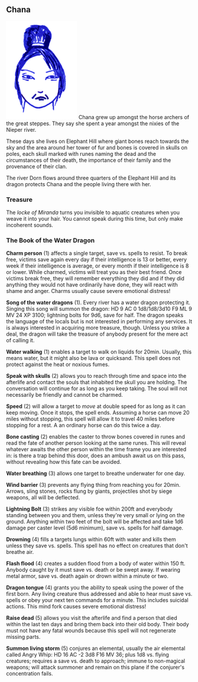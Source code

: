 ## Chana

![Chana](Chana.png)
Chana grew up amongst the horse archers of the great steppes. They say she spent a year amongst the nixies of the Nieper river.

These days she lives on Elephant Hill where giant bones reach towards the sky and the area around her tower of fur and bones is covered in skulls on poles, each skull marked with runes naming the dead and the circumstances of their death, the importance of their family and the provenance of their clan.

The river Dorn flows around three quarters of the Elephant Hill and its dragon protects Chana and the people living there with her.

### Treasure

The *locke of Miranda* turns you invisible to aquatic creatures when you weave it into your hair. You cannot speak during this time, but only make incoherent sounds.

### The Book of the Water Dragon

**Charm person** (1) affects a single target, save vs. spells to resist. To break free, victims save again every day if their intelligence is 13 or better, every week if their intelligence is average, or every month if their intelligence is 8 or lower. While charmed, victims will treat you as their best friend. Once victims break free, they will remember everything they did and if they did anything they would not have ordinarily have done, they will react with shame and anger. Charms usually cause severe emotional distress!

**Song of the water dragons** (1). Every river has a water dragon protecting it. Singing this song will summon the dragon: HD 9 AC 0 1d8/1d8/3d10 F9 ML 9 MV 24 XP 3100; lightning bolts for 9d6, save for half. The dragon speaks the language of the locals but is not interested in performing any services. It is always interested in acquiring more treasure, though. Unless you strike a deal, the dragon will take the treasure of anybody present for the mere act of calling it.

**Water walking** (1) enables a target to walk on liquids for 20min. Usually, this means water, but it might also be lava or quicksand. This spell does not protect against the heat or noxious fumes.

**Speak with skulls** (2) allows you to reach through time and space into the afterlife and contact the souls that inhabited the skull you are holding. The conversation will continue for as long as you keep taking. The soul will not necessarily be friendly and cannot be charmed.

**Speed** (2) will allow a target to *move* at double speed for as long as it can keep moving. Once it stops, the spell ends. Assuming a horse can move 20 miles without stopping, this spell will allow it to travel 40 miles before stopping for a rest. A an ordinary horse can do this twice a day.

**Bone casting** (2) enables the caster to throw bones covered in runes and read the fate of another person looking at the same runes. This will reveal whatever awaits the other person within the time frame you are interested in: is there a trap behind this door, does an ambush await us on this pass, without revealing how this fate can be avoided.

**Water breathing** (3) allows one target to breathe underwater for one day.

**Wind barrier** (3) prevents any flying thing from reaching you for 20min. Arrows, sling stones, rocks flung by giants, projectiles shot by siege weapons, all will be deflected.

**Lightning Bolt** (3) strikes any visible foe within 200ft and everybody standing between you and them, unless they're very small or lying on the ground. Anything within two feet of the bolt will be affected and take 1d6 damage per caster level (5d6 minimum), save vs. spells for half damage.

**Drowning** (4) fills a targets lungs within 60ft with water and kills them unless they save vs. spells. This spell has no effect on creatures that don't breathe air.

**Flash flood** (4) creates a sudden flood from a body of water within 150 ft. Anybody caught by it must save vs. death or be swept away. If wearing metal armor, save vs. death again or drown within a minute or two.

**Dragon tongue** (4) grants you the ability to speak using the power of the first born. Any living creature thus addressed and able to hear must save vs. spells or obey your next ten commands for a minute. This includes suicidal actions. This mind fork causes severe emotional distress!

**Raise dead** (5) allows you visit the afterlife and find a person that died within the last ten days and bring them back into their old body. Their body must not have any fatal wounds because this spell will not regenerate missing parts.

**Summon living storm** (5) conjures an elemental, usually the air elemental called Angry Whip: HD 16 AC -2 3d8 F16 MV 36; plus 1d8 vs. flying creatures; requires a save vs. death to approach; immune to non-magical weapons; will attack summoner and remain on this plane if the conjurer's concentration fails.
